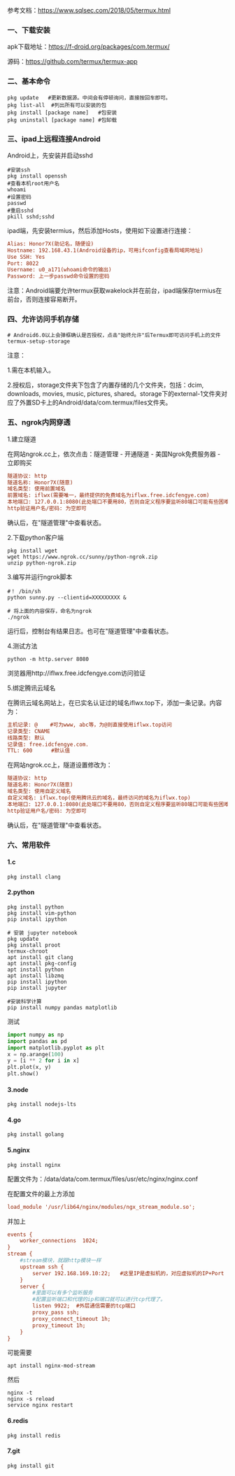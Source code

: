参考文档：https://www.sqlsec.com/2018/05/termux.html

### 一、下载安装

apk下载地址：https://f-droid.org/packages/com.termux/

源码：https://github.com/termux/termux-app

### 二、基本命令

```shell
pkg update   #更新数据源。中间会有停顿询问，直接按回车即可。
pkg list-all  #列出所有可以安装的包
pkg install [package name]   #包安装
pkg uninstall [package name] #包缷载
```

### 三、ipad上远程连接Android

Android上，先安装并启动sshd

```shell
#安装ssh
pkg install openssh
#查看本机root用户名
whoami
#设置密码
passwd
#重启sshd
pkill sshd;sshd
```

ipad端，先安装termius，然后添加Hosts，使用如下设置进行连接：

```ini
Alias: Honor7X(助记名，随便设)
Hostname: 192.168.43.1(Android设备的ip，可用ifconfig查看局域网地址)
Use SSH: Yes
Port: 8022
Username: u0_a171(whoami命令的输出)
Password: 上一步passwd命令设置的密码
```

注意：Android端要允许termux获取wakelock并在前台，ipad端保存termius在前台，否则连接容易断开。

### 四、允许访问手机存储

```shell
# Android6.0以上会弹框确认是否授权，点击"始终允许"后Termux即可访问手机上的文件
termux-setup-storage
```

注意：

1.需在本机输入。

2.授权后，storage文件夹下包含了内置存储的几个文件夹，包括：dcim, downloads, movies, music, pictures, shared。storage下的external-1文件夹对应了外置SD卡上的Android/data/com.termux/files文件夹。

### 五、ngrok内网穿透

1.建立隧道

在网站ngrok.cc上，依次点击：隧道管理 - 开通隧道 - 美国Ngrok免费服务器 - 立即购买

```ini
隧道协议: http
隧道名称: Honor7X(随意)
域名类型: 使用前置域名
前置域名: iflwx(需要唯一，最终提供的免费域名为iflwx.free.idcfengye.com)
本地端口: 127.0.0.1:8080(此处端口不要用80，否则自定义程序要监听80端口可能有些困难)
http验证用户名/密码: 为空即可
```

确认后，在"隧道管理"中查看状态。

2.下载python客户端

```shell
pkg install wget
wget https://www.ngrok.cc/sunny/python-ngrok.zip
unzip python-ngrok.zip
```

3.编写并运行ngrok脚本

```shell
#！ /bin/sh
python sunny.py --clientid=XXXXXXXXX &

# 将上面的内容保存，命名为ngrok
./ngrok
```

运行后，控制台有结果日志。也可在"隧道管理"中查看状态。

4.测试方法

```shell
python -m http.server 8080
```

浏览器用http://iflwx.free.idcfengye.com访问验证

5.绑定腾讯云域名

在腾讯云域名网站上，在已实名认证过的域名iflwx.top下，添加一条记录。内容为：
```ini
主机记录: @    #可为www, abc等，为@则直接使用iflwx.top访问
记录类型: CNAME
线路类型: 默认
记录值: free.idcfengye.com.
TTL: 600      #默认值
```

在网站ngrok.cc上，隧道设置修改为：

```ini
隧道协议: http
隧道名称: Honor7X(随意)
域名类型: 使用自定义域名
自定义域名: iflwx.top(使用腾讯云的域名，最终访问的域名为iflwx.top)
本地端口: 127.0.0.1:8080(此处端口不要用80，否则自定义程序要监听80端口可能有些困难)
http验证用户名/密码: 为空即可
```

确认后，在"隧道管理"中查看状态。

### 六、常用软件

#### 1.c

```shell
pkg install clang
```

#### 2.python

```shell
pkg install python
pkg install vim-python
pip install ipython

# 安装 jupyter notebook
pkg update
pkg install proot
termux-chroot
apt install git clang
apt install pkg-config
apt install python
apt install libzmq
pip install ipython 
pip install jupyter

#安装科学计算
pip install numpy pandas matplotlib
```

测试

```python
import numpy as np
import pandas as pd
import matplotlib.pyplot as plt
x = np.arange(100)
y = [i ** 2 for i in x]
plt.plot(x, y)
plt.show()
```



#### 3.node

```shell
pkg install nodejs-lts
```

#### 4.go

```shell
pkg install golang
```

#### 5.nginx

```shell
pkg install nginx
```
配置文件为：/data/data/com.termux/files/usr/etc/nginx/nginx.conf

在配置文件的最上方添加
```ini
load_module '/usr/lib64/nginx/modules/ngx_stream_module.so';
```
并加上
```ini
events {
    worker_connections  1024;
}
stream { 
	#stream模块，就跟http模块一样 
	upstream ssh {
		server 192.168.169.10:22;   #这里IP是虚拟机的，对应虚拟机的IP+Port
	}
	server { 
		#里面可以有多个监听服务
		#配置监听端口和代理的ip和端口就可以进行tcp代理了。 
		listen 9922;  #外层通信需要的tcp端口
		proxy_pass ssh;
		proxy_connect_timeout 1h;
		proxy_timeout 1h;
	}
}
```

可能需要
```shell
apt install nginx-mod-stream
```
然后
```shell
nginx -t
nginx -s reload
service nginx restart
```

#### 6.redis

```shell
pkg install redis
```

#### 7.git

```shell
pkg install git
```



